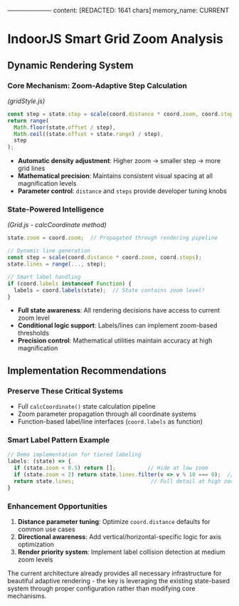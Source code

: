──────────
content: [REDACTED: 1641 chars]
memory_name: CURRENT

# IndoorJS Smart Grid Zoom Analysis

## Dynamic Rendering System

### Core Mechanism: Zoom-Adaptive Step Calculation
*(gridStyle.js)*
```javascript
const step = state.step = scale(coord.distance * coord.zoom, coord.steps);
return range(
  Math.floor(state.offset / step),
  Math.ceil((state.offset + state.range) / step),
  step
);
```
- **Automatic density adjustment**: Higher zoom → smaller step → more grid lines
- **Mathematical precision**: Maintains consistent visual spacing at all magnification levels
- **Parameter control**: `distance` and `steps` provide developer tuning knobs

### State-Powered Intelligence
*(Grid.js - calcCoordinate method)*
```javascript
state.zoom = coord.zoom;  // Propagated through rendering pipeline

// Dynamic line generation
const step = scale(coord.distance * coord.zoom, coord.steps);
state.lines = range(..., step);

// Smart label handling
if (coord.labels instanceof Function) {
  labels = coord.labels(state);  // State contains zoom level!
}
```
- **Full state awareness**: All rendering decisions have access to current zoom level
- **Conditional logic support**: Labels/lines can implement zoom-based thresholds
- **Precision control**: Mathematical utilities maintain accuracy at high magnification

## Implementation Recommendations

### Preserve These Critical Systems
- Full `calcCoordinate()` state calculation pipeline
- Zoom parameter propagation through all coordinate systems
- Function-based label/line interfaces (`coord.labels` as function)

### Smart Label Pattern Example
```javascript
// Demo implementation for tiered labeling
labels: (state) => {
  if (state.zoom < 0.5) return [];          // Hide at low zoom
  if (state.zoom < 2) return state.lines.filter(v => v % 10 === 0);  // Major intervals
  return state.lines;                        // Full detail at high zoom
}
```

### Enhancement Opportunities
1. **Distance parameter tuning**: Optimize `coord.distance` defaults for common use cases
2. **Directional awareness**: Add vertical/horizontal-specific logic for axis optimization
3. **Render priority system**: Implement label collision detection at medium zoom levels

The current architecture already provides all necessary infrastructure for beautiful adaptive rendering - the key is leveraging the existing state-based system through proper configuration rather than modifying core mechanisms.